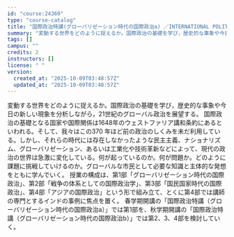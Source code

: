```yaml
---
id: "course:24369"
type: "course-catalog"
title: "国際政治特講(グローバリゼーション時代の国際政治a) ／INTERNATIONAL POLITICS, SPECIAL LECTURE"
summary: "変動する世界をどのように捉えるか。国際政治の基礎を学び，歴史的な事象や今日の新しい現象を分析しながら，21世紀のグローバル政治を展望する。 国際政治の基礎となる国家や国際関係は1648年のウェストファリア講和条約にあるといわれる。そして、我…"
tags: []
campus: ""
credits: 2
instructors: []
license: " "
version:
  created_at: "2025-10-09T03:48:57Z"
  updated_at: "2025-10-09T03:48:57Z"
---
```


変動する世界をどのように捉えるか。国際政治の基礎を学び，歴史的な事象や今日の新しい現象を分析しながら，21世紀のグローバル政治を展望する。 国際政治の基礎となる国家や国際関係は1648年のウェストファリア講和条約にあるといわれる。そして、我々はこの370 年ほど前の政治のしくみを未だ利用している。しかし、それらの時代には存在しなかったような民主主義、ナショナリズム、グローバリゼーション、あるいは工業化や技術革新などによって、現代の政治の世界は急激に変化している。何が起っているのか。何が問題か。どのように課題に挑戦していけるのか。グローバルな市民として必要な知識と主体的な発想をともに学んでいく。 授業の構成は、第1部「グローバリゼーション時代の国際政治」、第2部「戦争の体系としての国際政治学」、第3部「国民国家時代の国際政治」、第4部「アジアの国際政治」という形で組み立て、とくに第4部では講師の専門とするインドの事例に焦点を置く。 春学期開講の「国際政治特講（グローバリゼーション時代の国際政治a）」では第1部を、秋学期開講の「国際政治特講（グローバリゼーション時代の国際政治b）」では第2、3、4部を検討していく。
